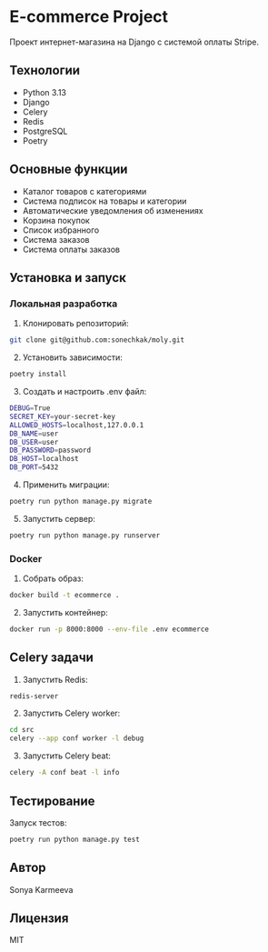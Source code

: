 # E-commerce Project

Проект интернет-магазина на Django с системой оплаты Stripe.

## Технологии

- Python 3.13
- Django
- Celery
- Redis
- PostgreSQL
- Poetry

## Основные функции

- Каталог товаров с категориями
- Система подписок на товары и категории
- Автоматические уведомления об изменениях
- Корзина покупок
- Список избранного
- Система заказов
- Система оплаты заказов

## Установка и запуск

### Локальная разработка

1. Клонировать репозиторий:
```bash
git clone git@github.com:sonechkak/moly.git
```

2. Установить зависимости:
```bash
poetry install
```

3. Создать и настроить .env файл:
```bash
DEBUG=True
SECRET_KEY=your-secret-key
ALLOWED_HOSTS=localhost,127.0.0.1
DB_NAME=user
DB_USER=user
DB_PASSWORD=password
DB_HOST=localhost
DB_PORT=5432
```

4. Применить миграции:
```bash
poetry run python manage.py migrate
```

5. Запустить сервер:
```bash
poetry run python manage.py runserver
```

### Docker

1. Собрать образ:
```bash
docker build -t ecommerce .
```

2. Запустить контейнер:
```bash
docker run -p 8000:8000 --env-file .env ecommerce
```

## Celery задачи

1. Запустить Redis:
```bash
redis-server
```

2. Запустить Celery worker:
```bash
cd src
celery --app conf worker -l debug
```

3. Запустить Celery beat:
```bash
celery -A conf beat -l info
```

## Тестирование

Запуск тестов:
```bash
poetry run python manage.py test
```

## Автор

Sonya Karmeeva

## Лицензия

MIT
